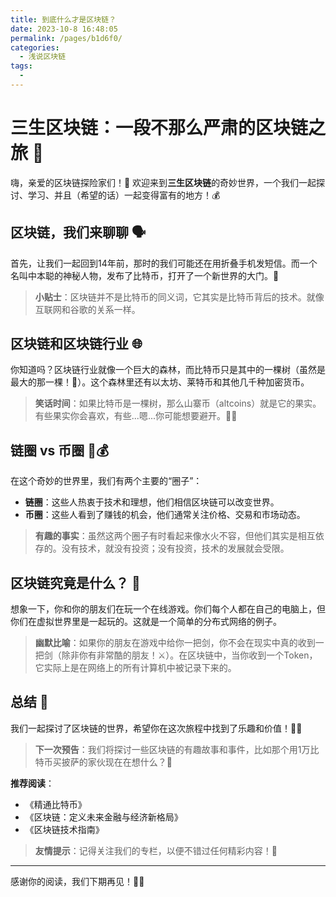 ```yaml
---
title: 到底什么才是区块链？
date: 2023-10-8 16:48:05
permalink: /pages/b1d6f0/
categories: 
  - 浅说区块链
tags: 
  - 
---
```

# 三生区块链：一段不那么严肃的区块链之旅 🚀

嗨，亲爱的区块链探险家们！👋 欢迎来到**三生区块链**的奇妙世界，一个我们一起探讨、学习、并且（希望的话）一起变得富有的地方！💰

## 区块链，我们来聊聊 🗣️

首先，让我们一起回到14年前，那时的我们可能还在用折叠手机发短信。而一个名叫中本聪的神秘人物，发布了比特币，打开了一个新世界的大门。🚪

> **小贴士**：区块链并不是比特币的同义词，它其实是比特币背后的技术。就像互联网和谷歌的关系一样。

## 区块链和区块链行业 🌐
<!-- more -->

你知道吗？区块链行业就像一个巨大的森林，而比特币只是其中的一棵树（虽然是最大的那一棵！🌳）。这个森林里还有以太坊、莱特币和其他几千种加密货币。

> **笑话时间**：如果比特币是一棵树，那么山寨币（altcoins）就是它的果实。有些果实你会喜欢，有些...嗯...你可能想要避开。🍎🍏

## 链圈 vs 币圈 🔄💰

在这个奇妙的世界里，我们有两个主要的“圈子”：
- **链圈**：这些人热衷于技术和理想，他们相信区块链可以改变世界。
- **币圈**：这些人看到了赚钱的机会，他们通常关注价格、交易和市场动态。

> **有趣的事实**：虽然这两个圈子有时看起来像水火不容，但他们其实是相互依存的。没有技术，就没有投资；没有投资，技术的发展就会受限。

## 区块链究竟是什么？ 🤔

想象一下，你和你的朋友们在玩一个在线游戏。你们每个人都在自己的电脑上，但你们在虚拟世界里是一起玩的。这就是一个简单的分布式网络的例子。

> **幽默比喻**：如果你的朋友在游戏中给你一把剑，你不会在现实中真的收到一把剑（除非你有非常酷的朋友！⚔️）。在区块链中，当你收到一个Token，它实际上是在网络上的所有计算机中被记录下来的。

## 总结 🎉

我们一起探讨了区块链的世界，希望你在这次旅程中找到了乐趣和价值！🚗💨

> **下一次预告**：我们将探讨一些区块链的有趣故事和事件，比如那个用1万比特币买披萨的家伙现在在想什么？🍕

**推荐阅读**：
- 《精通比特币》
- 《区块链：定义未来金融与经济新格局》
- 《区块链技术指南》

> **友情提示**：记得关注我们的专栏，以便不错过任何精彩内容！🔔

---

感谢你的阅读，我们下期再见！👋✨
